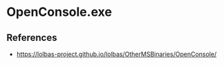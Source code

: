 # OpenConsole.exe

## References
* https://lolbas-project.github.io/lolbas/OtherMSBinaries/OpenConsole/
